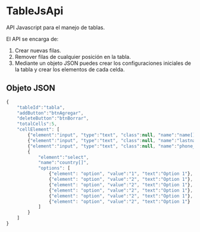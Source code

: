 # TableJsApi
API Javascript para el manejo de tablas.

El API se encarga de:

1. Crear nuevas filas.
2. Remover filas de cualquier posición en la tabla.
3. Mediante un objeto JSON puedes crear los configuraciones iniciales de la tabla y crear los elementos de cada celda.

## Objeto JSON

```javascript
{
    "tableId":"tabla",
    "addButton":"btnAgregar",
    "deleteButton":"btnBorrar",
    "totalCells":5,
    "cellElement": [
        {"element":"input", "type":"text", "class":null, "name":"name[]"},
        {"element":"input", "type":"text", "class":null, "name":"lastname[]"},
        {"element":"input", "type":"text", "class":null, "name":"phone_number[]"},
        {
            "element":"select",
            "name":"country[]",
            "options": [
                {"element": "option", "value":"1", "text":"Option 1"},
                {"element": "option", "value":"2", "text":"Option 1"},
                {"element": "option", "value":"2", "text":"Option 1"},
                {"element": "option", "value":"2", "text":"Option 1"},
                {"element": "option", "value":"2", "text":"Option 1"},
                {"element": "option", "value":"2", "text":"Option 1"}
            ]
        }
    ]
}
```